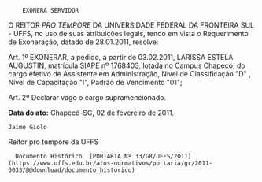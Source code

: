         EXONERA SERVIDOR  

O REITOR  *PRO TEMPORE*  DA UNIVERSIDADE FEDERAL DA FRONTEIRA SUL - UFFS, no uso de suas atribuições legais, tendo em vista o Requerimento de Exoneração, datado de 28.01.2011, resolve:

 Art. 1º EXONERAR, a pedido, a partir de 03.02.2011, LARISSA ESTELA AUGUSTIN, matrícula SIAPE nº 1768403, lotada no Campus Chapecó, do cargo efetivo de Assistente em Administração, Nível de Classificação "D" , Nível de Capacitação "I", Padrão de Vencimento "01";

 Art. 2º Declarar vago o cargo supramencionado.

  

   **Data do ato:** Chapecó-SC, 02 de fevereiro de 2011.   
 

    Jaime Giolo    
 Reitor pro tempore da UFFS 

      Documento Histórico  [PORTARIA Nº 33/GR/UFFS/2011](https://www.uffs.edu.br/atos-normativos/portaria/gr/2011-0033/@@download/documento_historico)     
      